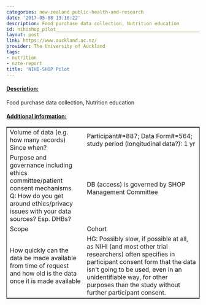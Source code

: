 ```yaml
---
categories: new-zealand public-health-and-research
date: '2017-05-08 13:16:22'
description: Food purchase data collection, Nutrition education
id: nihishop_pilot_____________________________________________________________
layout: post
link: https://www.auckland.ac.nz/
provider: The University of Auckland
tags:
- nutrition
- nzte-report
title: 'NIHI-SHOP Pilot                                                             '
---
```



 <h4> <u>Description:</u> </h4>
Food purchase data collection, Nutrition education
 <h4> <u>Additional information:</u> </h4>
 <table style="border: 1px solid">
 <tr> <td width="40%">Volume of data (e.g. how many records)
Since when?</td> <td>Participant#=887; Data Form#=564; study period (longitudinal data?): 1 yr</td> </tr>
 <tr> <td width="40%">Purpose and governance including ethics committee/patient consent mechanisms. Q: How do you get around ethics/privacy issues with your data sources? Esp. DHBs?</td> <td>DB (access) is governed by SHOP Management Committee</td> </tr>
 <tr> <td width="40%">Scope</td> <td>Cohort</td> </tr>
 <tr> <td width="40%">How quickly can the data be made available from time of request and how old is the data once it is made available</td> <td>HG: Possibly slow, if possible at all, as NIHI (and most other trial researchers) often specifies in participant consent form that the data isn't going to be used, even in an unidentifiable way, for other purposes than the study without further participant consent.</td> </tr>
 </table>
